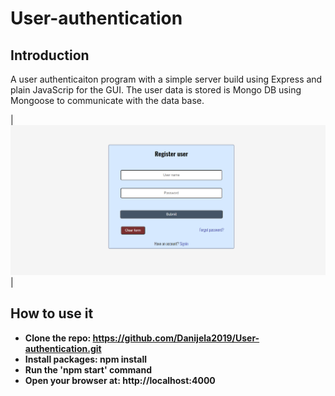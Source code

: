 # User-authentication

## Introduction

A user authenticaiton program with a simple server build using Express and plain JavaScrip for the GUI. The user data is stored is Mongo DB using Mongoose to communicate with the data base.

| ![Registration form](authentication.png)|

## How to use it

- **Clone the repo: https://github.com/Danijela2019/User-authentication.git**
- **Install packages: npm install**
- **Run the 'npm start' command**
- **Open your browser at: http://localhost:4000**

